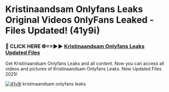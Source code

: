 # Kristinaandsam Onlyfans Leaks Original Videos 0nlyFans Leaked - Files Updated! (41y9i)

<h3>🔴 CLICK HERE 🌐==►► <a href="https://tinyurl.com/2jnfzry5" rel="nofollow">Kristinaandsam Onlyfans Leaks Updated Files</a></h3>

Get Kristinaandsam Onlyfans Leaks and all content. Now you can access all videos and pictures of Kristinaandsam Onlyfans Leaks. New Updated Files 2025!

[![41y9i](https://i.imgur.com/GyGTBgg.gif)](https://tinyurl.com/2jnfzry5)
kristinaandsam onlyfans leaks